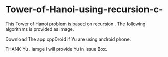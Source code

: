 # Tower-of-Hanoi-using-recursion-c-
This Tower of Hanoi problem is based on recursion . The following algorithms is provided as image.


Download The app cppDroid if Yu are using android phone.


THANK Yu .
iamge i will provide Yu in issue Box. 
